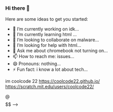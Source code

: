 ### Hi there 👋
Here are some ideas to get you started:

- 🔭 I’m currently working on idk...
- 🌱 I’m currently learning html ...
- 👯 I’m looking to collaborate on malware...
- 🤔 I’m looking for help with html...
- 💬 Ask me about chromebook not turning on...
- 📫 How to reach me: issues...
- 😄 Pronouns: nothing...
- ⚡ Fun fact: i know a lot about tech...



im coolcode 22 https://coolcode22.github.io/ https://scratch.mit.edu/users/coolcode22/



@$$$$$$$$$$$$$$$$$$$$$$$$$$$$$$$$$$$$$$$$$$$$$$
-->

<!--
**coolcode22/coolcode22** is a ✨ _special_ ✨ repository because its `README.md` (this file) appears on your GitHub profile.

Here are some ideas to get you started:

- 🔭 I’m currently working on idk...
- 🌱 I’m currently learning html ...
- 👯 I’m looking to collaborate on malware...
- 🤔 I’m looking for help with html...
- 💬 Ask me about chromebook not turning on...
- 📫 How to reach me: issues...
- 😄 Pronouns: nothing...
- ⚡ Fun fact: i know a lot about tech...



im coolcode 22 https://coolcode22.github.io/ https://scratch.mit.edu/users/coolcode22/



@$$$$$$$$$$$$$$$$$$$$$$$$$$$$$$$$$$$$$$$$$$$$$$
-->
